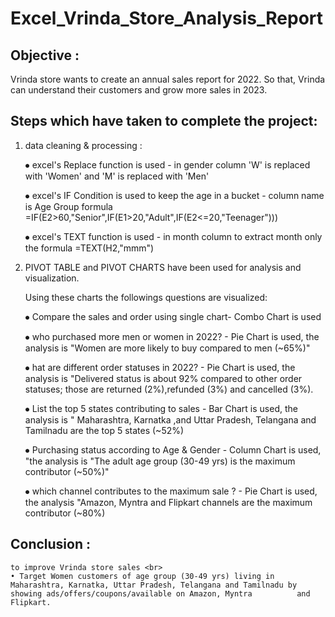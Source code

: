 # Excel_Vrinda_Store_Analysis_Report
## Objective : 
   Vrinda store wants to create an annual sales report for 2022. So that, Vrinda can understand their customers and grow more sales in 2023.

## Steps which have taken to complete the project:

1) data cleaning & processing :

    ⦁	 excel's Replace function is used - in gender column 'W' is replaced with 'Women' and 'M' is replaced with 'Men'

    ⦁	 excel's IF Condition is used to keep the age in a bucket - column name is Age Group formula =IF(E2>60,"Senior",IF(E1>20,"Adult",IF(E2<=20,"Teenager")))

    ⦁	 excel's TEXT function is used - in month column to extract month only the formula =TEXT(H2,"mmm")

2)   PIVOT TABLE and PIVOT CHARTS have been used for analysis and visualization.

     Using these charts the followings questions are visualized:

     ⦁ Compare the sales and order using single chart- Combo Chart is used 

     ⦁ who purchased more men or women in 2022? - Pie Chart is used, the analysis is "Women are more likely to buy compared to men (~65%)"

     ⦁ hat are different order statuses in 2022? - Pie Chart is used, the analysis is "Delivered status is about 92% compared to other order statuses; those are returned (2%),refunded            (3%) and cancelled (3%).

     ⦁ List the top 5 states contributing to sales - Bar Chart is used, the analysis is " Maharashtra, Karnatka ,and Uttar Pradesh, Telangana and Tamilnadu are the top 5 states (~52%)

     ⦁ Purchasing status according to Age & Gender - Column Chart is used, "the analysis is "The adult age group (30-49 yrs) is the maximum contributor (~50%)"

     ⦁ which channel contributes to the maximum sale ? - Pie Chart is used, the analysis "Amazon, Myntra and Flipkart channels are the maximum contributor (~80%)


## Conclusion :  
    to improve Vrinda store sales <br>
    • Target Women customers of age group (30-49 yrs) living in Maharashtra, Karnatka, Uttar Pradesh, Telangana and Tamilnadu by showing ads/offers/coupons/available on Amazon, Myntra          and Flipkart.





